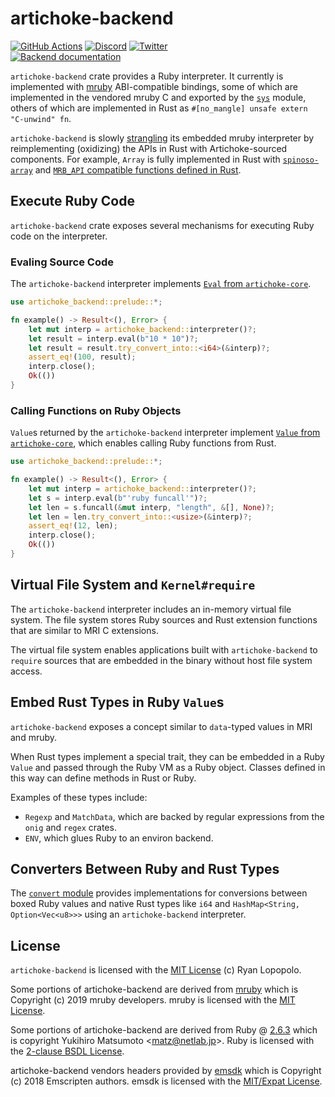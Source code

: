 # artichoke-backend

[![GitHub Actions](https://github.com/artichoke/artichoke/workflows/CI/badge.svg)](https://github.com/artichoke/artichoke/actions)
[![Discord](https://img.shields.io/discord/607683947496734760)](https://discord.gg/QCe2tp2)
[![Twitter](https://img.shields.io/twitter/follow/artichokeruby?label=Follow&style=social)](https://twitter.com/artichokeruby)
<br>
[![Backend documentation](https://img.shields.io/badge/docs-artichoke--backend-blue.svg)](https://artichoke.github.io/artichoke/artichoke_backend/)

`artichoke-backend` crate provides a Ruby interpreter. It currently is
implemented with [mruby] ABI-compatible bindings, some of which are implemented
in the vendored mruby C and exported by the [`sys`](src/sys) module, others of
which are implemented in Rust as `#[no_mangle] unsafe extern "C-unwind" fn`.

`artichoke-backend` is slowly [strangling] its embedded mruby interpreter by
reimplementing (oxidizing) the APIs in Rust with Artichoke-sourced components.
For example, `Array` is fully implemented in Rust with [`spinoso-array`] and
[`MRB_API` compatible functions defined in Rust][array-ffi].

[strangling]: https://martinfowler.com/bliki/StranglerFigApplication.html
[`spinoso-array`]: https://artichoke.github.io/artichoke/spinoso_array/
[array-ffi]: src/extn/core/array/ffi.rs

## Execute Ruby Code

`artichoke-backend` crate exposes several mechanisms for executing Ruby code on
the interpreter.

### Evaling Source Code

The `artichoke-backend` interpreter implements [`Eval` from `artichoke-core`].

```rust
use artichoke_backend::prelude::*;

fn example() -> Result<(), Error> {
    let mut interp = artichoke_backend::interpreter()?;
    let result = interp.eval(b"10 * 10")?;
    let result = result.try_convert_into::<i64>(&interp)?;
    assert_eq!(100, result);
    interp.close();
    Ok(())
}
```

### Calling Functions on Ruby Objects

`Value`s returned by the `artichoke-backend` interpreter implement [`Value` from
`artichoke-core`], which enables calling Ruby functions from Rust.

```rust
use artichoke_backend::prelude::*;

fn example() -> Result<(), Error> {
    let mut interp = artichoke_backend::interpreter()?;
    let s = interp.eval(b"'ruby funcall'")?;
    let len = s.funcall(&mut interp, "length", &[], None)?;
    let len = len.try_convert_into::<usize>(&interp)?;
    assert_eq!(12, len);
    interp.close();
    Ok(())
}
```

## Virtual File System and `Kernel#require`

The `artichoke-backend` interpreter includes an in-memory virtual file system.
The file system stores Ruby sources and Rust extension functions that are
similar to MRI C extensions.

The virtual file system enables applications built with `artichoke-backend` to
`require` sources that are embedded in the binary without host file system
access.

## Embed Rust Types in Ruby `Value`s

`artichoke-backend` exposes a concept similar to `data`-typed values in MRI and
mruby.

When Rust types implement a special trait, they can be embedded in a Ruby
`Value` and passed through the Ruby VM as a Ruby object. Classes defined in this
way can define methods in Rust or Ruby.

Examples of these types include:

- `Regexp` and `MatchData`, which are backed by regular expressions from the
  `onig` and `regex` crates.
- `ENV`, which glues Ruby to an environ backend.

## Converters Between Ruby and Rust Types

The [`convert` module](src/convert) provides implementations for conversions
between boxed Ruby values and native Rust types like `i64` and
`HashMap<String, Option<Vec<u8>>>` using an `artichoke-backend` interpreter.

## License

`artichoke-backend` is licensed with the [MIT License](LICENSE) (c) Ryan
Lopopolo.

Some portions of artichoke-backend are derived from [mruby] which is Copyright
(c) 2019 mruby developers. mruby is licensed with the [MIT
License][mruby-license].

Some portions of artichoke-backend are derived from Ruby @ [2.6.3][ruby-2.6.3]
which is copyright Yukihiro Matsumoto \<matz@netlab.jp\>. Ruby is licensed with
the [2-clause BSDL License][ruby-license].

artichoke-backend vendors headers provided by [emsdk] which is Copyright (c)
2018 Emscripten authors. emsdk is licensed with the [MIT/Expat
License][emsdk-license].

[`eval` from `artichoke-core`]:
  https://artichoke.github.io/artichoke/artichoke_core/eval/trait.Eval.html
[`value` from `artichoke-core`]:
  https://artichoke.github.io/artichoke/artichoke_core/value/trait.Value.html
[mruby]: https://github.com/mruby/mruby
[mruby-license]: https://github.com/mruby/mruby/blob/master/LICENSE
[ruby-2.6.3]: https://github.com/ruby/ruby/tree/v2_6_3
[ruby-license]: https://github.com/ruby/ruby/blob/v2_6_3/COPYING
[emsdk]: https://github.com/emscripten-core/emsdk
[emsdk-license]: https://github.com/emscripten-core/emsdk/blob/master/LICENSE
